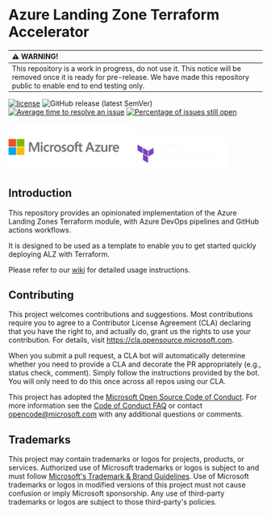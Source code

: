 # Azure Landing Zone Terraform Accelerator

| :warning: WARNING!          |
|:---------------------------|
| This repository is a work in progress, do not use it. This notice will be removed once it is ready for pre-release. We have made this repository public to enable end to end testing only. |

[![license](https://img.shields.io/badge/License-MIT-purple.svg)](LICENSE)
![GitHub release (latest SemVer)](https://img.shields.io/github/v/release/Azure/alz-terraform-accelerator?style=flat&logo=github)
[![Average time to resolve an issue](http://isitmaintained.com/badge/resolution/azure/alz-terraform-accelerator.svg)](http://isitmaintained.com/project/azure/alz-terraform-accelerator "Average time to resolve an issue")
[![Percentage of issues still open](http://isitmaintained.com/badge/open/azure/alz-terraform-accelerator.svg)](http://isitmaintained.com/project/azure/alz-terraform-accelerator "Percentage of issues still open")

<picture>
  <source media="(prefers-color-scheme: dark)" srcset="./docs/wiki/media/MS-Azure_logo_horiz_c-white_rgb.png">
  <source media="(prefers-color-scheme: light)" srcset="./docs/wiki/media/MS-Azure_logo_horiz_c-gray_rgb.png">
  <img width="50%" alt="Microsoft Azure Logo" src="./docs/wiki/media/MS-Azure_logo_horiz_c-gray_rgb.png">
</picture>

<picture>
  <source media="(prefers-color-scheme: dark)" srcset="./docs/wiki/media/Terraform_PrimaryLogo_ColorWhite_RGB.png">
  <source media="(prefers-color-scheme: light)" srcset="./docs/wiki/media/Terraform_PrimaryLogo_Color_RGB.png">
  <img width="35%" padding="4%" alt="HashiCorp Terraform Logo" src="./docs/wiki/media/Terraform_PrimaryLogo_ColorWhite_RGB.png">
</picture>

## Introduction

This repository provides an opinionated implementation of the Azure Landing Zones Terraform module, with Azure DevOps pipelines and GitHub actions workflows.

It is designed to be used as a template to enable you to get started quickly deploying ALZ with Terraform.

Please refer to our [wiki](https://github.com/Azure/alz-terraform-accelerator/wiki) for detailed usage instructions.

## Contributing

This project welcomes contributions and suggestions.  Most contributions require you to agree to a
Contributor License Agreement (CLA) declaring that you have the right to, and actually do, grant us
the rights to use your contribution. For details, visit https://cla.opensource.microsoft.com.

When you submit a pull request, a CLA bot will automatically determine whether you need to provide
a CLA and decorate the PR appropriately (e.g., status check, comment). Simply follow the instructions
provided by the bot. You will only need to do this once across all repos using our CLA.

This project has adopted the [Microsoft Open Source Code of Conduct](https://opensource.microsoft.com/codeofconduct/).
For more information see the [Code of Conduct FAQ](https://opensource.microsoft.com/codeofconduct/faq/) or
contact [opencode@microsoft.com](mailto:opencode@microsoft.com) with any additional questions or comments.

## Trademarks

This project may contain trademarks or logos for projects, products, or services. Authorized use of Microsoft
trademarks or logos is subject to and must follow
[Microsoft's Trademark & Brand Guidelines](https://www.microsoft.com/legal/intellectualproperty/trademarks/usage/general).
Use of Microsoft trademarks or logos in modified versions of this project must not cause confusion or imply Microsoft sponsorship.
Any use of third-party trademarks or logos are subject to those third-party's policies.
